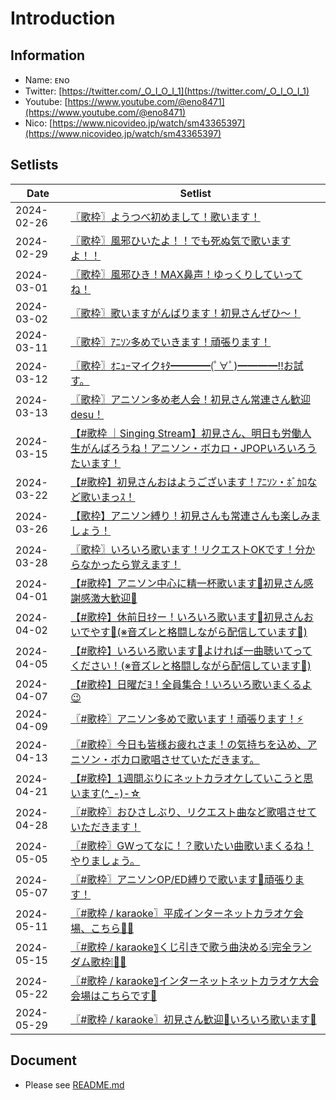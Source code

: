 # Introduction

## Information
- Name: ᴇɴᴏ
- Twitter: [https://twitter.com/_O_I_O_I_1](https://twitter.com/_O_I_O_I_1)
- Youtube: [https://www.youtube.com/@eno8471](https://www.youtube.com/@eno8471)
- Nico: [https://www.nicovideo.jp/watch/sm43365397](https://www.nicovideo.jp/watch/sm43365397)

## Setlists
| Date | Setlist |
|------|---------|
| 2024-02-26 | [〖歌枠〗ようつべ初めまして！歌います！](./setlists/2024-02-26.md) |
| 2024-02-29 | [〖歌枠〗風邪ひいたよ！！でも死ぬ気で歌いますよ！！](./setlists/2024-02-29.md) |
| 2024-03-01 | [〖歌枠〗風邪ひき！MAX鼻声！ゆっくりしていってね！](./setlists/2024-03-01.md) |
| 2024-03-02 | [〖歌枠〗歌いますがんばります！初見さんぜひ～！](./setlists/2024-03-02.md) |
| 2024-03-11 | [〖歌枠〗ｱﾆｿﾝ多めでいきます！頑張ります！](./setlists/2024-03-11.md) |
| 2024-03-12 | [〖歌枠〗ｵﾆｭｰマイクｷﾀ━━━━(ﾟ∀ﾟ)━━━━!!お試す。](./setlists/2024-03-12.md) |
| 2024-03-13 | [〖歌枠〗アニソン多め老人会！初見さん常連さん歓迎desu！](./setlists/2024-03-13.md) |
| 2024-03-15 | [【#歌枠 ｜Singing Stream】初見さん、明日も労働人生がんばろうね！アニソン・ボカロ・JPOPいろいろうたいます！](./setlists/2024-03-15.md) |
| 2024-03-22 | [【#歌枠】初見さんおはようございます！ｱﾆｿﾝ・ﾎﾞｶﾛなど歌いまっｽ！](./setlists/2024-03-22.md) |
| 2024-03-26 | [【歌枠】アニソン縛り！初見さんも常連さんも楽しみましょう！](./setlists/2024-03-26.md) |
| 2024-03-28 | [〖歌枠〗いろいろ歌います！リクエストOKです！分からなかったら覚えます！](./setlists/2024-03-28.md) |
| 2024-04-01 | [【#歌枠】アニソン中心に精一杯歌います🎤初見さん感謝感激大歓迎💫](./setlists/2024-04-01.md) |
| 2024-04-02 | [【#歌枠】休前日ｷﾀー！いろいろ歌います🎤初見さんおいでやす🌸(※音ズレと格闘しながら配信しています🙏)](./setlists/2024-04-02.md) |
| 2024-04-05 | [【#歌枠】いろいろ歌います🎤よければ一曲聴いてってください！(※音ズレと格闘しながら配信しています🙏)](./setlists/2024-04-05.md) |
| 2024-04-07 | [【#歌枠】日曜だﾖ！全員集合！いろいろ歌いまくるよ😉](./setlists/2024-04-07.md) |
| 2024-04-09 | [〖#歌枠〗アニソン多めで歌います！頑張ります！⚡](./setlists/2024-04-09.md) |
| 2024-04-13 | [〖#歌枠〗今日も皆様お疲れさま！の気持ちを込め、アニソン・ボカロ歌唱させていただきます。](./setlists/2024-04-13.md) |
| 2024-04-21 | [【#歌枠】1週間ぶりにネットカラオケしていこうと思います(^_-)-☆](./setlists/2024-04-21.md) |
| 2024-04-28 | [〖#歌枠〗おひさしぶり、リクエスト曲など歌唱させていただきます！](./setlists/2024-04-28.md) |
| 2024-05-05 | [〖#歌枠〗GWってなに！？歌いたい曲歌いまくるね！やりましょう。](./setlists/2024-05-05.md) |
| 2024-05-07 | [〖#歌枠〗アニソンOP/ED縛りで歌います🎤頑張ります！](./setlists/2024-05-07.md) |
| 2024-05-11 | [〖#歌枠 / karaoke〗平成インターネットカラオケ会場、こちら🎤✨](./setlists/2024-05-11.md) |
| 2024-05-15 | [〖#歌枠 / karaoke〗くじ引きで歌う曲決める❕完全ランダム歌枠❕🎤🌟](./setlists/2024-05-15.md) |
| 2024-05-22 | [〖#歌枠 / karaoke〗インターネットネットカラオケ大会会場はこちらです👋](./setlists/2024-05-22.md) |
| 2024-05-29 | [〖#歌枠 / karaoke〗初見さん歓迎💫いろいろ歌います🎤](./setlists/2024-05-29.md) |

## Document
- Please see [README.md](https://github.com/DNIB/Setlist-Workspace/blob/main/public/README.md)